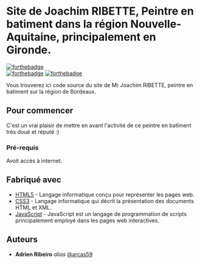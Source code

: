 # Site de Joachim RIBETTE, Peintre en batiment dans la région Nouvelle-Aquitaine, principalement en Gironde.

[![forthebadge](http://forthebadge.com/images/badges/built-with-love.svg)](http://forthebadge.com)  
[![forthebadge](http://forthebadge.com/images/badges/powered-by-electricity.svg)](http://forthebadge.com)
[![forthebadge](https://forthebadge.com/images/badges/built-by-developers.svg)](http://forthebadge.com)


Vous trouverez ici code source du site de Mr Joachim RIBETTE, peintre en batiment sur la région de Bordeaux.


## Pour commencer

C'est un vrai plaisir de mettre en avant l'activité de ce peintre en batîment très doué et réputé :)

### Pré-requis

Avoit accès à internet.

## Fabriqué avec

* [HTML5](https://developer.mozilla.org/fr/docs/Web/Guide/HTML/HTML5) - Langage informatique conçu pour représenter les pages web.
* [CSS3](https://developer.mozilla.org/fr/docs/Web/CSS) -  Langage informatique qui décrit la présentation des documents HTML et XML.
* [JavaScript](https://developer.mozilla.org/fr/docs/Web/JavaScript) -  JavaScript est un langage de programmation de scripts principalement employé dans les pages web interactives.

## Auteurs
* **Adrien Ribeiro** _alias_ [@arcas59](https://github.com/arcas59)



